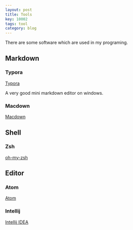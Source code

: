```yaml
---
layout: post
title: Tools
key: 10002
tags: tool
category: blog
---
```


There are some software which are used in my programing.<!--more-->
## Markdown

### Typora

[Typora](https://www.typora.io/)

A very good mini markdown editor on windows.

### Macdown

[Macdown](https://macdown.uranusjr.com/)

## Shell

### Zsh 

[oh-my-zsh](https://github.com/robbyrussell/oh-my-zsh)

## Editor

### Atom

[Atom](https://atom.io/)

### Intellij

[Intellij IDEA](https://www.jetbrains.com/idea/)

